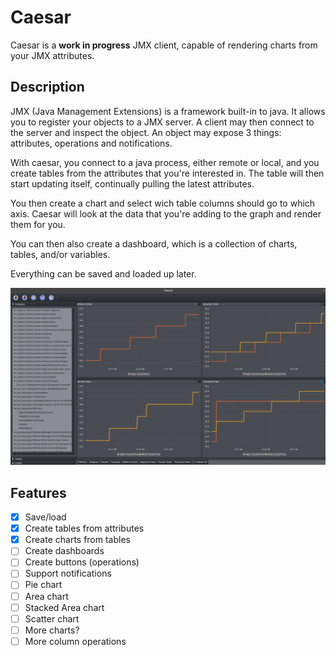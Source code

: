 # Caesar
Caesar is a **work in progress** JMX client, capable of rendering charts from your JMX attributes.


## Description
JMX (Java Management Extensions) is a framework built-in to java. It allows you to register your objects to a JMX server.
A client may then connect to the server and inspect the object. An object may expose 3 things: attributes, operations and notifications.

With caesar, you connect to a java process, either remote or local, and you create tables from the attributes that you're interested in.
The table will then start updating itself, continually pulling the latest attributes.

You then create a chart and select wich table columns should go to which axis. Caesar will look at the data that you're adding to the graph and render them for you.

You can then also create a dashboard, which is a collection of charts, tables, and/or variables.

Everything can be saved and loaded up later.

![Screenshot](screenshot.png)

## Features
 - [x] Save/load
 - [x] Create tables from attributes
 - [x] Create charts from tables
 - [ ] Create dashboards
 - [ ] Create buttons (operations)
 - [ ] Support notifications
 - [ ] Pie chart
 - [ ] Area chart
 - [ ] Stacked Area chart
 - [ ] Scatter chart
 - [ ] More charts?
 - [ ] More column operations
